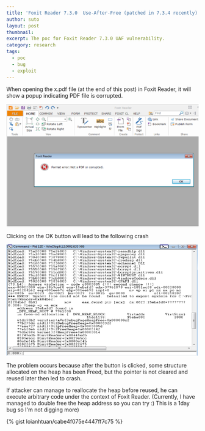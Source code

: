 ```yaml
---
title: 'Foxit Reader 7.3.0  Use-After-Free (patched in 7.3.4 recently)'
author: suto
layout: post
thumbnail: 
excerpt: The poc for Foxit Reader 7.3.0 UAF vulnerability.
category: research
tags:
  - poc
  - bug
  - exploit
---
```


When opening the x.pdf file (at the end of this post) in Foxit Reader, it will show a popup indicating PDF file is corrupted.

![](/assets/foxit-popup.png)

Clicking on the OK button will lead to the following crash

![](/assets/foxit-crash.png)

The problem occurs because after the button is clicked, some structure allocated on the heap has been Freed, but the pointer is not cleared and reused later then led to crash.

If attacker can manage to reallocate the heap before reused, he can execute arbitrary code under the context of Foxit Reader. (Currently, I have managed to double free the heap address so you can try :) This is a 1day bug so I'm not digging more)

{% gist loianhtuan/cabe4f075e4447ff7c75 %}
